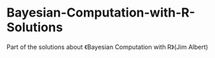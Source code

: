 # Bayesian-Computation-with-R-Solutions
Part of the solutions about 《Bayesian Computation with R》(Jim Albert)
